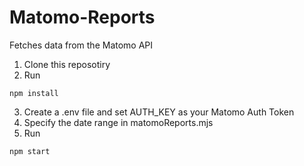 # Matomo-Reports
 Fetches data from the Matomo API

1. Clone this reposotiry
2. Run
```
npm install
```
3. Create a .env file and set AUTH_KEY as your Matomo Auth Token
4. Specify the date range in matomoReports.mjs
5. Run
```
npm start
```